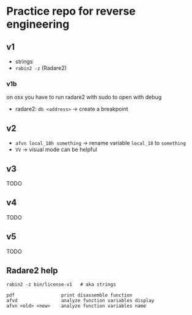 # Practice repo for reverse engineering

## v1

- strings
- `rabin2 -z` (Radare2)

### v1b

on osx you have to run radare2 with sudo to open with debug

- radare2: `db <address>` -> create a breakpoint

## v2

- `afvn local_18h something` -> rename variable `local_18` to `something`
- `VV` -> visual mode can be helpful

## v3

TODO

## v4

TODO

## v5

TODO

## Radare2 help

```
rabin2 -z bin/license-v1   # aka strings
```

```
pdf                 print disassemble function
afvd                analyze function variables display
afvn <old> <new>    analyze function variables name
```
